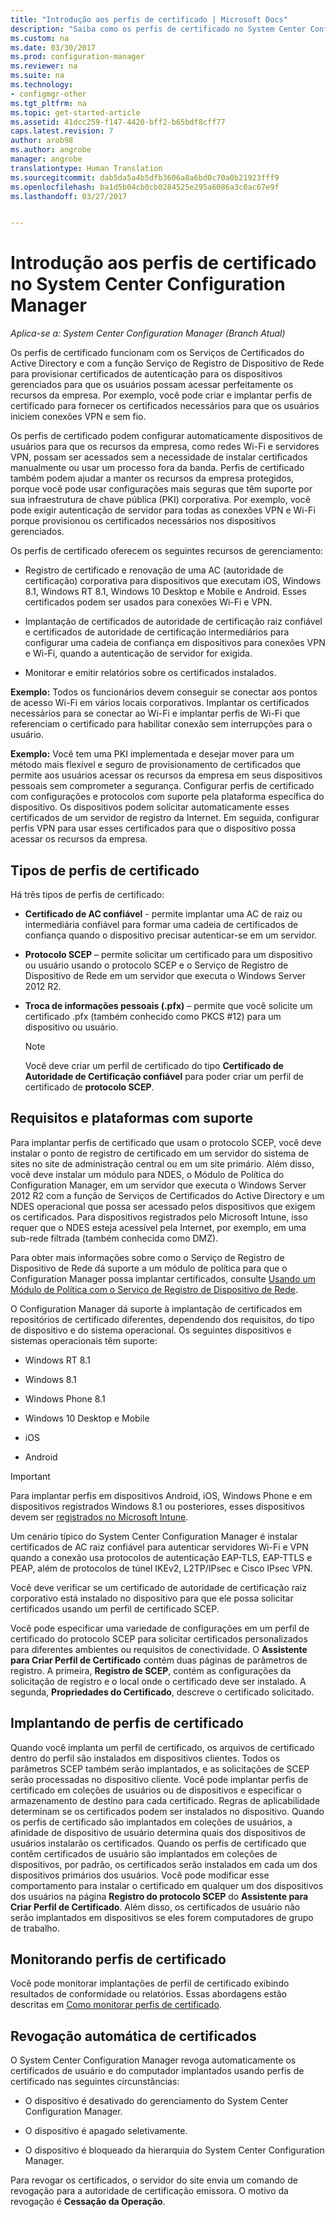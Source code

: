 ```yaml
---
title: "Introdução aos perfis de certificado | Microsoft Docs"
description: "Saiba como os perfis de certificado no System Center Configuration Manager funcionam com Serviços de Certificados do Active Directory."
ms.custom: na
ms.date: 03/30/2017
ms.prod: configuration-manager
ms.reviewer: na
ms.suite: na
ms.technology:
- configmgr-other
ms.tgt_pltfrm: na
ms.topic: get-started-article
ms.assetid: 41dcc259-f147-4420-bff2-b65bdf8cff77
caps.latest.revision: 7
author: arob98
ms.author: angrobe
manager: angrobe
translationtype: Human Translation
ms.sourcegitcommit: dab5da5a4b5dfb3606a8a6bd0c70a0b21923fff9
ms.openlocfilehash: ba1d5b04cb0cb0284525e295a6086a3c0ac67e9f
ms.lasthandoff: 03/27/2017


---
```


# <a name="introduction-to-certificate-profiles-in-system-center-configuration-manager"></a>Introdução aos perfis de certificado no System Center Configuration Manager

*Aplica-se a: System Center Configuration Manager (Branch Atual)*


Os perfis de certificado funcionam com os Serviços de Certificados do Active Directory e com a função Serviço de Registro de Dispositivo de Rede para provisionar certificados de autenticação para os dispositivos gerenciados para que os usuários possam acessar perfeitamente os recursos da empresa. Por exemplo, você pode criar e implantar perfis de certificado para fornecer os certificados necessários para que os usuários iniciem conexões VPN e sem fio. 

Os perfis de certificado podem configurar automaticamente dispositivos de usuários para que os recursos da empresa, como redes Wi-Fi e servidores VPN, possam ser acessados sem a necessidade de instalar certificados manualmente ou usar um processo fora da banda. Perfis de certificado também podem ajudar a manter os recursos da empresa protegidos, porque você pode usar configurações mais seguras que têm suporte por sua infraestrutura de chave pública (PKI) corporativa. Por exemplo, você pode exigir autenticação de servidor para todas as conexões VPN e Wi-Fi porque provisionou os certificados necessários nos dispositivos gerenciados.   

Os perfis de certificado oferecem os seguintes recursos de gerenciamento:  

-   Registro de certificado e renovação de uma AC (autoridade de certificação) corporativa para dispositivos que executam iOS, Windows 8.1, Windows RT 8.1, Windows 10 Desktop e Mobile e Android. Esses certificados podem ser usados para conexões Wi-Fi e VPN.  

-   Implantação de certificados de autoridade de certificação raiz confiável e certificados de autoridade de certificação intermediários para configurar uma cadeia de confiança em dispositivos para conexões VPN e Wi-Fi, quando a autenticação de servidor for exigida.  

-   Monitorar e emitir relatórios sobre os certificados instalados.  

**Exemplo:** Todos os funcionários devem conseguir se conectar aos pontos de acesso Wi-Fi em vários locais corporativos. Implantar os certificados necessários para se conectar ao Wi-Fi e implantar perfis de Wi-Fi que referenciam o certificado para habilitar conexão sem interrupções para o usuário.  

**Exemplo:** Você tem uma PKI implementada e desejar mover para um método mais flexível e seguro de provisionamento de certificados que permite aos usuários acessar os recursos da empresa em seus dispositivos pessoais sem comprometer a segurança. Configurar perfis de certificado com configurações e protocolos com suporte pela plataforma específica do dispositivo. Os dispositivos podem solicitar automaticamente esses certificados de um servidor de registro da Internet. Em seguida, configurar perfis VPN para usar esses certificados para que o dispositivo possa acessar os recursos da empresa.  

## <a name="types-of-certificate-profiles"></a>Tipos de perfis de certificado  
 Há três tipos de perfis de certificado:  

-   **Certificado de AC confiável** - permite implantar uma AC de raiz ou intermediária confiável para formar uma cadeia de certificados de confiança quando o dispositivo precisar autenticar-se em um servidor.  

-   **Protocolo SCEP** – permite solicitar um certificado para um dispositivo ou usuário usando o protocolo SCEP e o Serviço de Registro de Dispositivo de Rede em um servidor que executa o Windows Server 2012 R2.
-   **Troca de informações pessoais (.pfx)** – permite que você solicite um certificado .pfx (também conhecido como PKCS #12) para um dispositivo ou usuário.

    > [!NOTE]  
    >  Você deve criar um perfil de certificado do tipo **Certificado de Autoridade de Certificação confiável** para poder criar um perfil de certificado de **protocolo SCEP**.  

## <a name="requirements-and-supported-platforms"></a>Requisitos e plataformas com suporte  
 Para implantar perfis de certificado que usam o protocolo SCEP, você deve instalar o ponto de registro de certificado em um servidor do sistema de sites no site de administração central ou em um site primário. Além disso, você deve instalar um módulo para NDES, o Módulo de Política do Configuration Manager, em um servidor que executa o Windows Server 2012 R2 com a função de Serviços de Certificados do Active Directory e um NDES operacional que possa ser acessado pelos dispositivos que exigem os certificados. Para dispositivos registrados pelo Microsoft Intune, isso requer que o NDES esteja acessível pela Internet, por exemplo, em uma sub-rede filtrada (também conhecida como DMZ).  

 Para obter mais informações sobre como o Serviço de Registro de Dispositivo de Rede dá suporte a um módulo de política para que o Configuration Manager possa implantar certificados, consulte [Usando um Módulo de Política com o Serviço de Registro de Dispositivo de Rede](http://go.microsoft.com/fwlink/p/?LinkId=328657).  

 O Configuration Manager dá suporte à implantação de certificados em repositórios de certificado diferentes, dependendo dos requisitos, do tipo de dispositivo e do sistema operacional. Os seguintes dispositivos e sistemas operacionais têm suporte:  

-   Windows RT 8.1  

-   Windows 8.1  

-   Windows Phone 8.1  

-   Windows 10 Desktop e Mobile  

-   iOS  

-   Android  

> [!IMPORTANT]  
>  Para implantar perfis em dispositivos Android, iOS, Windows Phone e em dispositivos registrados Windows 8.1 ou posteriores, esses dispositivos devem ser [registrados no Microsoft Intune](https://technet.microsoft.com/en-us/library/dn646962.aspx).   

Um cenário típico do System Center Configuration Manager é instalar certificados de AC raiz confiável para autenticar servidores Wi-Fi e VPN quando a conexão usa protocolos de autenticação EAP-TLS, EAP-TTLS e PEAP, além de protocolos de túnel IKEv2, L2TP/IPsec e Cisco IPsec VPN.  

Você deve verificar se um certificado de autoridade de certificação raiz corporativo está instalado no dispositivo para que ele possa solicitar certificados usando um perfil de certificado SCEP.  

Você pode especificar uma variedade de configurações em um perfil de certificado do protocolo SCEP para solicitar certificados personalizados para diferentes ambientes ou requisitos de conectividade. O **Assistente para Criar Perfil de Certificado** contém duas páginas de parâmetros de registro. A primeira, **Registro de SCEP**, contém as configurações da solicitação de registro e o local onde o certificado deve ser instalado. A segunda, **Propriedades do Certificado**, descreve o certificado solicitado.  

## <a name="deploying-certificate-profiles"></a>Implantando de perfis de certificado  
 Quando você implanta um perfil de certificado, os arquivos de certificado dentro do perfil são instalados em dispositivos clientes. Todos os parâmetros SCEP também serão implantados, e as solicitações de SCEP serão processadas no dispositivo cliente. Você pode implantar perfis de certificado em coleções de usuários ou de dispositivos e especificar o armazenamento de destino para cada certificado. Regras de aplicabilidade determinam se os certificados podem ser instalados no dispositivo. Quando os perfis de certificado são implantados em coleções de usuários, a afinidade de dispositivo de usuário determina quais dos dispositivos de usuários instalarão os certificados. Quando os perfis de certificado que contêm certificados de usuário são implantados em coleções de dispositivos, por padrão, os certificados serão instalados em cada um dos dispositivos primários dos usuários. Você pode modificar esse comportamento para instalar o certificado em qualquer um dos dispositivos dos usuários na página **Registro do protocolo SCEP** do **Assistente para Criar Perfil de Certificado**. Além disso, os certificados de usuário não serão implantados em dispositivos se eles forem computadores de grupo de trabalho.  

## <a name="monitoring-certificate-profiles"></a>Monitorando perfis de certificado  

Você pode monitorar implantações de perfil de certificado exibindo resultados de conformidade ou relatórios. Essas abordagens estão descritas em [Como monitorar perfis de certificado](/sccm/protect/deploy-use/monitor-certificate-profiles).


## <a name="automatic-revocation-of-certificates"></a>Revogação automática de certificados  
 O System Center Configuration Manager revoga automaticamente os certificados de usuário e do computador implantados usando perfis de certificado nas seguintes circunstâncias:  

-   O dispositivo é desativado do gerenciamento do System Center Configuration Manager.  

-   O dispositivo é apagado seletivamente.  

-   O dispositivo é bloqueado da hierarquia do System Center Configuration Manager.  

 Para revogar os certificados, o servidor do site envia um comando de revogação para a autoridade de certificação emissora. O motivo da revogação é **Cessação da Operação**.  
